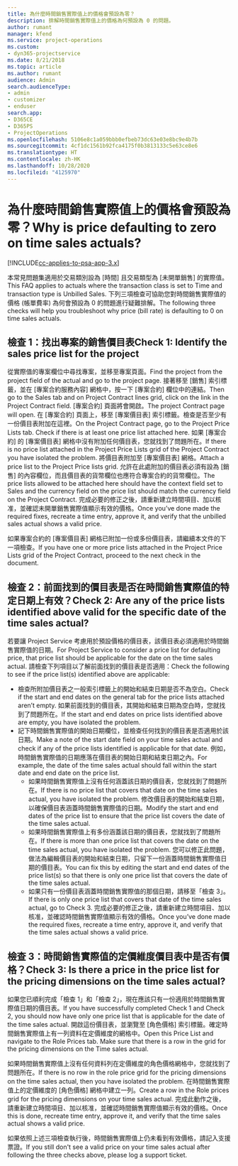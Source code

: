 ```yaml
---
title: 為什麼時間銷售實際值上的價格會預設為零？
description: 排解時間銷售實際值上的價格為何預設為 0 的問題。
author: rumant
manager: kfend
ms.service: project-operations
ms.custom:
- dyn365-projectservice
ms.date: 8/21/2018
ms.topic: article
ms.author: rumant
audience: Admin
search.audienceType:
- admin
- customizer
- enduser
search.app:
- D365CE
- D365PS
- ProjectOperations
ms.openlocfilehash: 5106e8c1a059bbb0efbeb73dc63e03e8bc9e4b7b
ms.sourcegitcommit: 4cf1dc1561b92fca4175f0b3813133c5e63ce8e6
ms.translationtype: HT
ms.contentlocale: zh-HK
ms.lasthandoff: 10/28/2020
ms.locfileid: "4125970"
---
```

# <a name="why-is-price-defaulting-to-zero-on-time-sales-actuals"></a><span data-ttu-id="af112-103">為什麼時間銷售實際值上的價格會預設為零？</span><span class="sxs-lookup"><span data-stu-id="af112-103">Why is price defaulting to zero on time sales actuals?</span></span>

[!INCLUDE[cc-applies-to-psa-app-3.x](../includes/cc-applies-to-psa-app-3x.md)]

<span data-ttu-id="af112-104">本常見問題集適用於交易類別設為 [時間] 且交易類型為 [未開單銷售] 的實際值。</span><span class="sxs-lookup"><span data-stu-id="af112-104">This FAQ applies to actuals where the transaction class is set to Time and transaction type is Unbilled Sales.</span></span> <span data-ttu-id="af112-105">下列三項檢查可協助您對時間銷售實際值的價格 (帳單費率) 為何會預設為 0 的問題進行疑難排解。</span><span class="sxs-lookup"><span data-stu-id="af112-105">The following three checks will help you troubleshoot why price (bill rate) is defaulting to 0 on time sales actuals.</span></span>

## <a name="check-1-identify-the-sales-price-list-for-the-project"></a><span data-ttu-id="af112-106">檢查 1：找出專案的銷售價目表</span><span class="sxs-lookup"><span data-stu-id="af112-106">Check 1: Identify the sales price list for the project</span></span>

<span data-ttu-id="af112-107">從實際值的專案欄位中尋找專案，並移至專案頁面。</span><span class="sxs-lookup"><span data-stu-id="af112-107">Find the project from the project field of the actual and go to the project page.</span></span> <span data-ttu-id="af112-108">接著移至 [銷售] 索引標籤，並在 [專案合約服務內容] 網格中，按一下 [專案合約] 欄位中的連結。</span><span class="sxs-lookup"><span data-stu-id="af112-108">Then go to the Sales tab and on Project Contract lines grid, click on the link in the Project Contract field.</span></span> <span data-ttu-id="af112-109">[專案合約] 頁面將會開啟。</span><span class="sxs-lookup"><span data-stu-id="af112-109">The project Contract page will open.</span></span> <span data-ttu-id="af112-110">在 [專案合約] 頁面上，移至 [專案價目表] 索引標籤。檢查是否至少有一份價目表附加在這裡。</span><span class="sxs-lookup"><span data-stu-id="af112-110">On the Project Contract page, go to the Project Price Lists tab. Check if there is at least one price list attached here.</span></span> <span data-ttu-id="af112-111">如果 [專案合約] 的 [專案價目表] 網格中沒有附加任何價目表，您就找到了問題所在。</span><span class="sxs-lookup"><span data-stu-id="af112-111">If there is no price list attached in the Project Price Lists grid of the Project Contract you have isolated the problem.</span></span> <span data-ttu-id="af112-112">將價目表附加至 [專案價目表] 網格。</span><span class="sxs-lookup"><span data-stu-id="af112-112">Attach a price list to the Project Price lists grid.</span></span> <span data-ttu-id="af112-113">允許在此處附加的價目表必須有設為 [銷售] 的內容欄位，而且價目表的貨幣欄位也應符合專案合約的貨幣欄位。</span><span class="sxs-lookup"><span data-stu-id="af112-113">The price lists allowed to be attached here should have the context field set to Sales and the currency field on the price list should match the currency field on the Project Contract.</span></span> <span data-ttu-id="af112-114">完成必要的修正之後，請重新建立時間項目、加以核准，並確認未開單銷售實際值顯示有效的價格。</span><span class="sxs-lookup"><span data-stu-id="af112-114">Once you’ve done made the required fixes, recreate a time entry, approve it, and verify that the unbilled sales actual shows a valid price.</span></span> 

<span data-ttu-id="af112-115">如果專案合約的 [專案價目表] 網格已附加一份或多份價目表，請繼續本文件的下一項檢查。</span><span class="sxs-lookup"><span data-stu-id="af112-115">If you have one or more price lists attached in the Project Price Lists grid of the Project Contract, proceed to the next check in the document.</span></span>

## <a name="check-2-are-any-of-the-price-lists-identified-above-valid-for-the-specific-date-of-the-time-sales-actual"></a><span data-ttu-id="af112-116">檢查 2：前面找到的價目表是否在時間銷售實際值的特定日期上有效？</span><span class="sxs-lookup"><span data-stu-id="af112-116">Check 2: Are any of the price lists identified above valid for the specific date of the time sales actual?</span></span>

<span data-ttu-id="af112-117">若要讓 Project Service 考慮用於預設價格的價目表，該價目表必須適用於時間銷售實際值的日期。</span><span class="sxs-lookup"><span data-stu-id="af112-117">For Project Service to consider a price list for defaulting price, that price list should be applicable for the date on the time sales actual.</span></span> <span data-ttu-id="af112-118">請檢查下列項目以了解前面找到的價目表是否適用：</span><span class="sxs-lookup"><span data-stu-id="af112-118">Check the following to see if the price list(s) identified above are applicable:</span></span>
- <span data-ttu-id="af112-119">檢查所附加價目表之一般索引標籤上的開始和結束日期是否不為空白。</span><span class="sxs-lookup"><span data-stu-id="af112-119">Check if the start and end dates on the general tab for the price lists attached aren’t empty.</span></span> <span data-ttu-id="af112-120">如果前面找到的價目表，其開始和結束日期為空白時，您就找到了問題所在。</span><span class="sxs-lookup"><span data-stu-id="af112-120">If the start and end dates on price lists identified above are empty, you have isolated the problem.</span></span> 
- <span data-ttu-id="af112-121">記下時間銷售實際值的開始日期欄位，並檢查任何找到的價目表是否適用於該日期。</span><span class="sxs-lookup"><span data-stu-id="af112-121">Make a note of the start date field on your time sales actual and check if any of the price lists identified is applicable for that date.</span></span> <span data-ttu-id="af112-122">例如，時間銷售實際值的日期應落在價目表的開始日期和結束日期之內。</span><span class="sxs-lookup"><span data-stu-id="af112-122">For example, the date of the time sales actual should fall within the start date and end date on the price list.</span></span> 
    - <span data-ttu-id="af112-123">如果時間銷售實際值上沒有任何涵蓋該日期的價目表，您就找到了問題所在。</span><span class="sxs-lookup"><span data-stu-id="af112-123">If there is no price list that covers that date on the time sales actual, you have isolated the problem.</span></span> <span data-ttu-id="af112-124">修改價目表的開始和結束日期，以確保價目表涵蓋時間銷售實際值的日期。</span><span class="sxs-lookup"><span data-stu-id="af112-124">Modify the start and end dates of the price list to ensure that the price list covers the date of the time sales actual.</span></span> 
    - <span data-ttu-id="af112-125">如果時間銷售實際值上有多份涵蓋該日期的價目表，您就找到了問題所在。</span><span class="sxs-lookup"><span data-stu-id="af112-125">If there is more than one price list that covers the date on the time sales actual, you have isolated the problem.</span></span> <span data-ttu-id="af112-126">您可以修正此問題，做法為編輯價目表的開始和結束日期，只留下一份涵蓋時間銷售實際值日期的價目表。</span><span class="sxs-lookup"><span data-stu-id="af112-126">You can fix this by editing the start and end dates of the price list(s) so that there is only one price list that covers the date of the time sales actual.</span></span> 
    - <span data-ttu-id="af112-127">如果只有一份價目表涵蓋時間銷售實際值的那個日期，請移至「檢查 3」。</span><span class="sxs-lookup"><span data-stu-id="af112-127">If there is only one price list that covers that date of the time sales actual, go to Check 3.</span></span>
<span data-ttu-id="af112-128">完成必要的修正之後，請重新建立時間項目、加以核准，並確認時間銷售實際值顯示有效的價格。</span><span class="sxs-lookup"><span data-stu-id="af112-128">Once you’ve done made the required fixes, recreate a time entry, approve it, and verify that the time sales actual shows a valid price.</span></span>

## <a name="check-3-is-there-a-price-in-the-price-list-for-the-pricing-dimensions-on-the-time-sales-actual"></a><span data-ttu-id="af112-129">檢查 3：時間銷售實際值的定價維度價目表中是否有價格？</span><span class="sxs-lookup"><span data-stu-id="af112-129">Check 3: Is there a price in the price list for the pricing dimensions on the time sales actual?</span></span>

<span data-ttu-id="af112-130">如果您已順利完成「檢查 1」和「檢查 2」，現在應該只有一份適用於時間銷售實際值日期的價目表。</span><span class="sxs-lookup"><span data-stu-id="af112-130">If you have successfully completed Check 1 and Check 2, you should now have only one price list that is applicable for the date of the time sales actual.</span></span> <span data-ttu-id="af112-131">開啟這份價目表，並瀏覽至 [角色價格] 索引標籤。確定時間銷售實際值上有一列資料在定價維度的網格中。</span><span class="sxs-lookup"><span data-stu-id="af112-131">Open this Price List and navigate to the Role Prices tab. Make sure that there is a row in the grid for the pricing dimensions on the Time sales actual.</span></span>

<span data-ttu-id="af112-132">如果時間銷售實際值上沒有任何資料列在定價維度的角色價格網格中，您就找到了問題所在。</span><span class="sxs-lookup"><span data-stu-id="af112-132">If there is no row in the role price grid for the pricing dimensions on the time sales actual, then you have isolated the problem.</span></span> <span data-ttu-id="af112-133">在時間銷售實際值上的定價維度的 [角色價格] 網格中建立一列。</span><span class="sxs-lookup"><span data-stu-id="af112-133">Create a row in the Role prices grid for the pricing dimensions on your time sales actual.</span></span> <span data-ttu-id="af112-134">完成此動作之後，請重新建立時間項目、加以核准，並確認時間銷售實際值顯示有效的價格。</span><span class="sxs-lookup"><span data-stu-id="af112-134">Once this is done, recreate time entry, approve it, and verify that the time sales actual shows a valid price.</span></span>

<span data-ttu-id="af112-135">如果依照上述三項檢查執行後，時間銷售實際值上仍未看到有效價格，請記入支援票證。</span><span class="sxs-lookup"><span data-stu-id="af112-135">If you still don't see a valid price on your time sales actual after following the three checks above, please log a support ticket.</span></span> 

